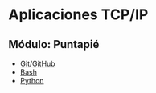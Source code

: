 # Aplicaciones TCP/IP


## Módulo: Puntapié
- [Git/GitHub](01-Git_Github/Readme.md)
- [Bash](02-Bash/Readme.md)
- [Python](03-Python/Readme.md)
